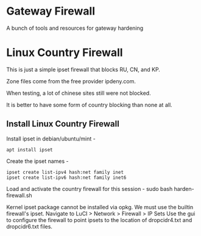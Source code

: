 # Gateway Firewall
A bunch of tools and resources for gateway hardening


# Linux Country Firewall
This is just a simple ipset firewall that blocks RU, CN, and KP.

Zone files come from the free provider ipdeny.com.

When testing, a lot of chinese sites still were not blocked.

It is better to have some form of country blocking than none at all.

## Install Linux Country Firewall
Install ipset in debian/ubuntu/mint -
```
apt install ipset
```
Create the ipset names -
```
ipset create list-ipv4 hash:net family inet
ipset create list-ipv6 hash:net family inet6
```
Load and activate the country firewall for this session -
sudo bash harden-firewall.sh


Kernel ipset package cannot be installed via opkg.
We must use the builtin firewall's ipset.
Navigate to LuCI > Network > Firewall > IP Sets
Use the gui to configure the firewall to point ipsets to the location of dropcidr4.txt and dropcidr6.txt files.







